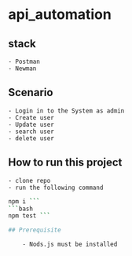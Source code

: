 ﻿# api_automation

## stack
    - Postman
    - Newman

## Scenario
    - Login in to the System as admin
    - Create user
    - Update user
    - search user
    - delete user

## How to run this project 

    - clone repo
    - run the following command 
```bash 
npm i ```
```bash 
npm test ```

## Prerequisite

    - Nods.js must be installed 
